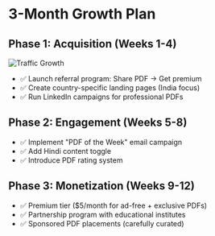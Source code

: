 # 3-Month Growth Plan
## Phase 1: Acquisition (Weeks 1-4)
![Traffic Growth](screenshots/traffic_growth.png)
- ✅ Launch referral program: Share PDF → Get premium
- ✅ Create country-specific landing pages (India focus)
- ✅ Run LinkedIn campaigns for professional PDFs

## Phase 2: Engagement (Weeks 5-8)
- ✅ Implement "PDF of the Week" email campaign
- ✅ Add Hindi content toggle
- ✅ Introduce PDF rating system

## Phase 3: Monetization (Weeks 9-12)
- ✅ Premium tier ($5/month for ad-free + exclusive PDFs)
- ✅ Partnership program with educational institutes
- ✅ Sponsored PDF placements (carefully curated)
